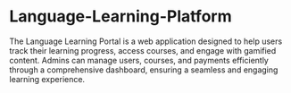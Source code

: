 # Language-Learning-Platform
 The Language Learning Portal is a web application designed to help users track their learning progress, access courses, and engage with gamified content. Admins can manage users, courses, and payments efficiently through a comprehensive dashboard, ensuring a seamless and engaging learning experience.
